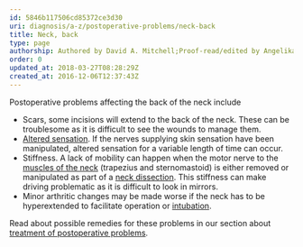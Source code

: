 ```yaml
---
id: 5846b117506cd85372ce3d30
uri: diagnosis/a-z/postoperative-problems/neck-back
title: Neck, back
type: page
authorship: Authored by David A. Mitchell;Proof-read/edited by Angelika Sebald
order: 0
updated_at: 2018-03-27T08:28:29Z
created_at: 2016-12-06T12:37:43Z
---
```


<p>Postoperative problems affecting the back of the neck include</p>
<ul>
    <li>Scars, some incisions will extend to the back of the neck.
        These can be troublesome as it is difficult to see the
        wounds to manage them.</li>
    <li><a href="/diagnosis/a-z/neuropathies/getting-started">Altered sensation</a>.
        If the nerves supplying skin sensation have been manipulated,
        altered sensation for a variable length of time can occur.</li>
    <li>Stiffness. A lack of mobility can happen when the motor nerve
        to the <a href="/diagnosis/anatomy">muscles of the neck</a>        (trapezius and sternomastoid) is either removed or manipulated
        as part of a <a href="/treatment/surgery/cancer/mouth-cancer/more-info">neck dissection</a>.
        This stiffness can make driving problematic as it is
        difficult to look in mirrors.</li>
    <li>Minor arthritic changes may be made worse if the neck has
        to be hyperextended to facilitate operation or <a href="/treatment/surgery/anaesthesia/more-info">intubation</a>.</li>
</ul>
<aside>
    <p>Read about possible remedies for these problems in our section
        about <a href="/treatment/surgery/postoperative-problems">treatment of postoperative problems</a>.</p>
</aside>
